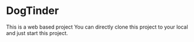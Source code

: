 # DogTinder
This is a web based project
You can directly clone this project to your local and just start this project.
